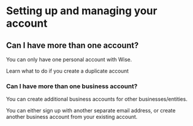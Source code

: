 # Setting up and managing your account  
## Can I have more than one account?  
You can only have one personal account with Wise.

Learn what to do if you create a duplicate account

### Can I have more than one business account? 

You can create additional business accounts for other businesses/entities. 

You can either sign up with another separate email address, or create another business account from your existing account.
